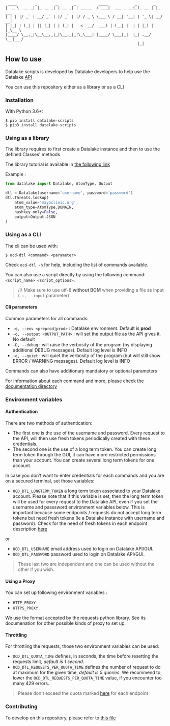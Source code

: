 
     ____        _        _       _          ____            _       _ 
    |  _ \  __ _| |_ __ _| | __ _| | _____  / ___|  ___ _ __(_)_ __ | |_ ___
    | | | |/ _` | __/ _` | |/ _` | |/ / _ \ \___ \ / __| '__| | '_ \| __/ __|
    | |_| | (_| | || (_| | | (_| |   <  __/  ___) | (__| |  | | |_) | |_\__ \
    |____/ \__,_|\__\__,_|_|\__,_|_|\_\___| |____/ \___|_|  |_| .__/ \__|___/
                                                              |_|


## How to use

Datalake scripts is developed by Datalake developers to help use the Datalake [API](https://datalake.cert.orangecyberdefense.com/api/v3/docs/)

You can use this repository either as a library or as a CLI

### Installation

With Python 3.6+:  
```
$ pip install datalake-scripts
$ pip3 install datalake-scripts
```
### Using as a library
The library requires to first create a Datalake instance and then to use the defined Classes' methods

The library tutorial is available in [the following link](https://github.com/cert-orangecyberdefense/datalake/blob/master/tutorial.md)

Example : 
```python
from datalake import Datalake, AtomType, Output

dtl = Datalake(username='username', password='password')
dtl.Threats.lookup(
    atom_value='mayoclinic.org',
    atom_type=AtomType.DOMAIN,
    hashkey_only=False,
    output=Output.JSON
)
```




### Using as a CLI 

The cli can be used with:
```shell script
$ ocd-dtl <command> <parameter>
```
Check `ocd-dtl -h` for help, including the list of commands available.

You can also use a script directly by using the following command: `<script_name> <script_options>`.

> /!\ Make sure to use utf-8 **without BOM** when providing a file as input (`-i, --input` parameter)

#### Cli parameters  

Common parameters for all commands:  
* `-e, --env <preprod|prod>` :   Datalake environment. Default is **prod**  
* `-o, --output <OUTPUT_PATH>` : will set the output file as the API gives it.  No default
* `-D, --debug`  : will raise the verbosity of the program (by displaying additional DEBUG messages). Default log level is INFO
* `-q, --quiet` : will quiet the verbosity of the program (but will still show ERROR / WARNING messages). Default log level is INFO

Commands can also have additionary mandatory or optional parameters

For information about each command and more, please check [the documentation directory](https://github.com/cert-orangecyberdefense/datalake/tree/master/docs)


### Environment variables

#### Authentication

There are two methods of authentication:
- The first one is the use of the username and password. Every request to the API, will then use fresh tokens periodically created with these credentials.
- The second one is the use of a long term token. You can create long term token through the GUI, it can have more restricted permissions than your account. You can create several long term tokens for one account. 

In case you don't want to enter credentials for each commands and you are on a secured terminal, set those variables:  
* `OCD_DTL_LONGTERM_TOKEN` a long term token associated to your Datalake account.
Please note that if this variable is set, then the long term token will be used for every request to the Datalake API, even if you set the username and passsword environment variables below. This is important because some endpoints / requests do not accept long term tokens but need fresh tokens (ie a Datalake instance with username and password). Check for the need of fresh tokens in each endpoint description [here](https://datalake.cert.orangecyberdefense.com/api/v3/docs/)

or

* `OCD_DTL_USERNAME` email address used to login on Datalake API/GUI.   
* `OCD_DTL_PASSWORD` password used to login on Datalake API/GUI.
> These last two are independent and one can be used without the other if you wish.

#### Using a Proxy

You can set up following environment variables : 

* `HTTP_PROXY`
* `HTTPS_PROXY`

We use the format accepted by the requests python library. 
See its documenation for other possible kinds of proxy to set up.


#### Throttling
For throttling the requests, those two environment variables can be used:  
* `OCD_DTL_QUOTA_TIME` defines, in seconds, the time before resetting the requests limit, *default is 1 second*.   
* `OCD_DTL_REQUESTS_PER_QUOTA_TIME` defines the number of request to do at maximum for the given time,  *default is 5 queries*.
We recommend to lower the `OCD_DTL_REQUESTS_PER_QUOTA_TIME` value, if you encounter too many 429 errors.

> Please don't exceed the quota marked [here](https://datalake.cert.orangecyberdefense.com/api/v3/docs/) for each endpoint


### Contributing

To develop on this repository, please refer to [this file](https://github.com/cert-orangecyberdefense/datalake/tree/master/CONTRIBUTING.md) 
